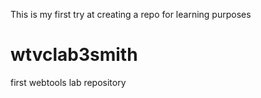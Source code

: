This is my first try at creating a repo for learning purposes


# wtvclab3smith
first webtools lab repository
